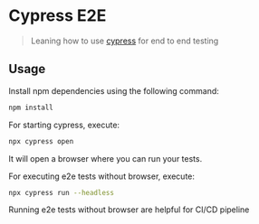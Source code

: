 # Cypress E2E

> Leaning how to use [cypress](https://www.cypress.io/) for end to end testing

## Usage

Install npm dependencies using the following command:

```bash
npm install
```

For starting cypress, execute:

```bash
npx cypress open
```

It will open a browser where you can run your tests.

For executing e2e tests without browser, execute:

```bash
npx cypress run --headless
```

Running e2e tests without browser are helpful for CI/CD pipeline
